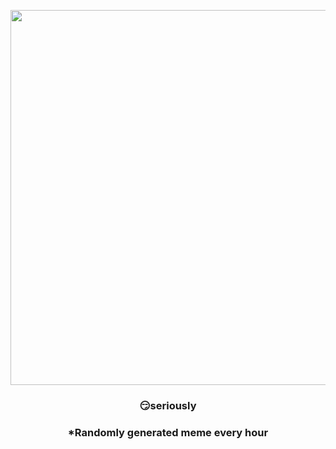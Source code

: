 <p align="center">
        <img src="https://i.redd.it/112u1o14c5v91.jpg" width="600" height="600">
        </p>
        <h3 align="center">😏seriously</h3>
        <h3 align="center">*Randomly generated meme every hour</h3>
    